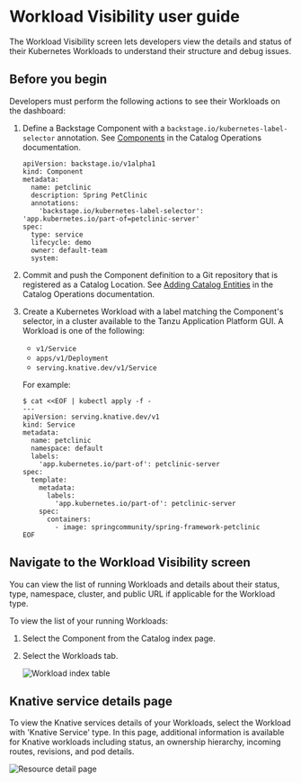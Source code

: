 # Workload Visibility user guide

The Workload Visibility screen lets developers view the details and status of their Kubernetes
Workloads to understand their structure and debug issues.

## Before you begin

Developers must perform the following actions to see their Workloads on the dashboard:

1. Define a Backstage Component with a `backstage.io/kubernetes-label-selector` annotation. See
  [Components](../catalog/catalog-operations.md#components) in the Catalog Operations documentation.

    ```
    apiVersion: backstage.io/v1alpha1
    kind: Component
    metadata:
      name: petclinic
      description: Spring PetClinic
      annotations:
        'backstage.io/kubernetes-label-selector': 'app.kubernetes.io/part-of=petclinic-server'
    spec:
      type: service
      lifecycle: demo
      owner: default-team
      system:
    ```

1. Commit and push the Component definition to a Git repository that is registered as a Catalog Location. See [Adding
  Catalog Entities](../catalog/catalog-operations.md#adding-catalog-entities) in the Catalog Operations documentation.
2. Create a Kubernetes Workload with a label matching the Component's selector, in a cluster
available to the Tanzu Application Platform GUI. A Workload is one of the following:

    - `v1/Service`
    - `apps/v1/Deployment`
    - `serving.knative.dev/v1/Service`

    For example:

      ```
      $ cat <<EOF | kubectl apply -f -
      ---
      apiVersion: serving.knative.dev/v1
      kind: Service
      metadata:
        name: petclinic
        namespace: default
        labels:
          'app.kubernetes.io/part-of': petclinic-server
      spec:
        template:
          metadata:
            labels:
              'app.kubernetes.io/part-of': petclinic-server
          spec:
            containers:
              - image: springcommunity/spring-framework-petclinic
      EOF
      ```

## Navigate to the Workload Visibility screen

You can view the list of running Workloads and details about their status, type, namespace, cluster, and public URL if
applicable for the Workload type.

To view the list of your running Workloads:

1. Select the Component from the Catalog index page.
1. Select the Workloads tab.

    ![Workload index table](./images/workload-visibility-workloads.png)

## Knative service details page

To view the Knative services details of your Workloads, select the Workload with 'Knative Service' type.
In this page, additional information is available for Knative workloads including status, an ownership hierarchy,
incoming routes, revisions, and pod details.


![Resource detail page](./images/workload-visibility-resource-detail.png)

